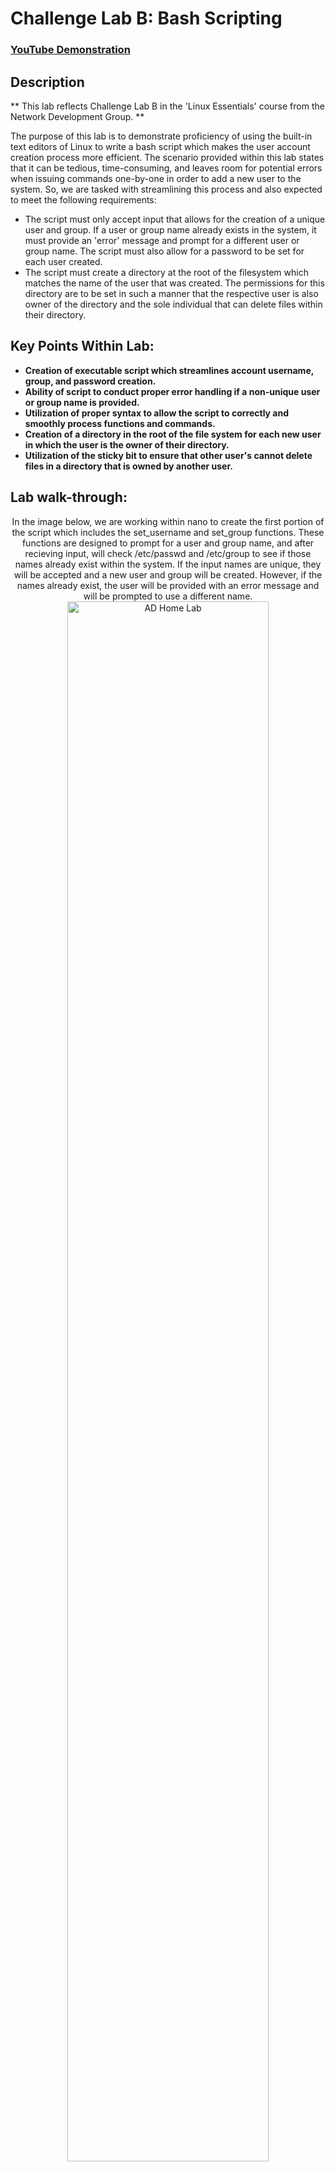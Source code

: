 <h1>Challenge Lab B: Bash Scripting</h1>

 ### [YouTube Demonstration](https://youtu.be/7eJexJVCqJo)

<h2>Description</h2>
** This lab reflects Challenge Lab B in the 'Linux Essentials' course from the Network Development Group. **

The purpose of this lab is to demonstrate proficiency of using the built-in text editors of Linux to write a bash script which makes the user account creation process more efficient. The scenario provided within this lab states that it can be tedious, time-consuming, and leaves room for potential errors when issuing commands one-by-one in order to add a new user to the system. So, we are tasked with streamlining this process and also expected to meet the following requirements:
- The script must only accept input that allows for the creation of a unique user and group. If a user or group name already exists in the system, it must provide an 'error' message and prompt for a different user or group name. The script must also allow for a password to be set for each user created.
- The script must create a directory at the root of the filesystem which matches the name of the user that was created. The permissions for this directory are to be set in such a manner that the respective user is also owner of the directory and the sole individual that can delete files within their directory. 

<h2>Key Points Within Lab: </h2>

- <b>Creation of executable script which streamlines account username, group, and password creation.</b>
- <b>Ability of script to conduct proper error handling if a non-unique user or group name is provided.</b>
- <b>Utilization of proper syntax to allow the script to correctly and smoothly process functions and commands.</b>
- <b>Creation of a directory in the root of the file system for each new user in which the user is the owner of their directory.</b>
- <b>Utilization of the sticky bit to ensure that other user's cannot delete files in a directory that is owned by another user.</b>

<h2>Lab walk-through:</h2>

<p align="center">
In the image below, we are working within nano to create the first portion of the script which includes the set_username and set_group functions. These functions are designed to prompt for a user and group name, and after recieving input, will check /etc/passwd and /etc/group to see if those names already exist within the system. If the input names are unique, they will be accepted and a new user and group will be created. However, if the names already exist, the user will be provided with an error message and will be prompted to use a different name. <br/>
<img src="https://i.imgur.com/sjZxzd9.png" height="80%" width="80%" alt="AD Home Lab"/>
<br />
<br />

<p align="center">
In this image we have saved the current state of the script to a file which we have called 'user_management.sh'. We have also changed the permissions of the file and made it executable so that we can proceed to run the script and ensure that it is working as intended.<br/>
<img src="https://i.imgur.com/TvZsSlz.png" height="80%" width="80%" alt="AD Home Lab"/>
<br />
<br />

<p align="center">
In this image, we are running the script and attempting to see if the functions that we created so far are working properly. Please note that the account that I am using to create and run the script is called 'user' so it already exists in the system. Additionally, there is also a group called 'IT' that exists in the system, which I created previously for use in a separate lab. So, when the script is run and I am prompted for a username, my input of 'user' is denied and I am supplied with an error message and relevant info which shows that 'user' already exists in the system. After selecting a username that is unique, I perform the same test for the group name. As you can see, 'IT' is denied because it already exists, however, my input of 'new_group' is accepted because it is unique. So far, the script seems to be working properly, and with the addition of a few more commands, the script will be complete and fulfill all requirements of the lab. <br/>
<img src="https://i.imgur.com/1sVuzFp.png" height="80%" width="80%" alt="AD Home Lab"/>
<br />
<br />

<p align="center">
In this image, we are back working within the script. I have added in several more commands in order to finish the script and satisfy the full requirements set forth by the lab. Some of the commands which I've added in include the useradd, groupadd, and passwd commands. The addition of these commands allow for the input user and group names to be officially added into the system once they are accepted by the script. The user will be provided with messages that state that the user and group names were successfully added, and the user will also be provided with a prompt that allows them to set a password for their account. The final few commands which follow include the mkdir, chown, and chmod commands. At this point, these commands are creating a directory at the root of the filesystem for each user, placing ownership of that directory in possession of the user that was created, and setting permissions of that directory so that the owner has full read, write, and execute permissions. Additionally, we are also utilizing the chmod command to set the sticky bit on the new user directory that was created. This makes it so only the user who is the owner of that directory is able to delete files within the directory.  <br/>
<img src="https://i.imgur.com/58AuDfn.png" height="80%" width="80%" alt="AD Home Lab"/>
<br />
<br />

<p align="center">
In this image, we are attempting to run the script in its final form. By using the script, I am easily able to add 'test_user' who belongs to 'test_group' to the system, I am also able to give them a preliminary password, and the script also provides the new user with their own directory in which they have full control of their own files. A success message appears on the screen to showcase that all parts of the script ran accordingly,and by checking the /etc/passwd and /etc/group directories, we are able to confirm the existence of 'test_user' and 'test_group', thus confirming the success of the script.  <br/>
<img src="https://i.imgur.com/Q8roGE7.png" height="80%" width="80%" alt="AD Home Lab"/>
<br />
<br />




<!--
 ```diff
- text in red
+ text in green
! text in orange
# text in gray
@@ text in purple (and bold)@@
```
--!>
